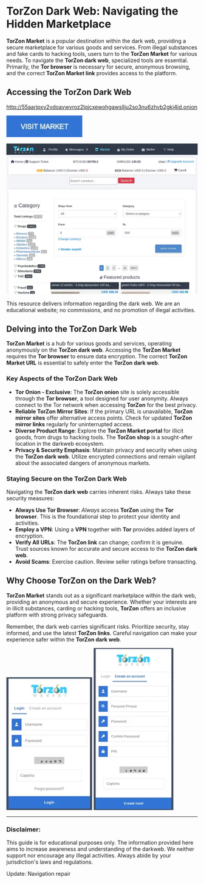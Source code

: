 # TorZon Dark Web: Navigating the Hidden Marketplace

**TorZon Market** is a popular destination within the dark web, providing a secure marketplace for various goods and services. From illegal substances and fake cards to hacking tools, users turn to the **TorZon Market** for various needs. To navigate the **TorZon dark web**, specialized tools are essential. Primarily, the **Tor browser** is necessary for secure, anonymous browsing, and the correct **TorZon Market link** provides access to the platform.

## Accessing the TorZon Dark Web

http://55aarjpxv2vdoavwvroz2lqjcxewohgawsllju2so3nu6zhvb2gkj4id.onion

[<img src="/screenshots/load.webp" width="200">](http://55aarjpxv2vdoavwvroz2lqjcxewohgawsllju2so3nu6zhvb2gkj4id.onion)

<a href="http://55aarjpxv2vdoavwvroz2lqjcxewohgawsllju2so3nu6zhvb2gkj4id.onion"><img src="/screenshots/row.webp" alt="TorZon Dark Web" style="max-width: 100%;"></a>

This resource delivers information regarding the dark web. We are an educational website; no commissions, and no promotion of illegal activities.

## Delving into the TorZon Dark Web

**TorZon Market** is a hub for various goods and services, operating anonymously on the **TorZon dark web**. Accessing the **TorZon Market** requires the **Tor browser** to ensure data encryption. The correct **TorZon Market URL** is essential to safely enter the **TorZon dark web**.

### Key Aspects of the TorZon Dark Web

*   **Tor Onion - Exclusive**: The **TorZon onion** site is solely accessible through the **Tor browser**, a tool designed for user anonymity. Always connect to the Tor network when accessing **TorZon** for the best privacy.
*   **Reliable TorZon Mirror Sites**: If the primary URL is unavailable, **TorZon mirror sites** offer alternative access points. Check for updated **TorZon mirror links** regularly for uninterrupted access.
*   **Diverse Product Range**: Explore the **TorZon Market portal** for illicit goods, from drugs to hacking tools. The **TorZon shop** is a sought-after location in the darkweb ecosystem.
*   **Privacy & Security Emphasis**: Maintain privacy and security when using the **TorZon dark web**. Utilize encrypted connections and remain vigilant about the associated dangers of anonymous markets.

### Staying Secure on the TorZon Dark Web

Navigating the **TorZon dark web** carries inherent risks. Always take these security measures:

*   **Always Use Tor Browser**: *Always* access **TorZon** using the **Tor browser**. This is the foundational step to protect your identity and activities.
*   **Employ a VPN**: Using a **VPN** together with **Tor** provides added layers of encryption.
*   **Verify All URLs**: The **TorZon link** can change; confirm it is genuine. Trust sources known for accurate and secure access to the **TorZon dark web**.
*   **Avoid Scams**: Exercise caution. Review seller ratings before transacting.

## Why Choose TorZon on the Dark Web?

**TorZon Market** stands out as a significant marketplace within the dark web, providing an anonymous and secure experience. Whether your interests are in illicit substances, carding or hacking tools, **TorZon** offers an inclusive platform with strong privacy safeguards.

Remember, the dark web carries significant risks. Prioritize security, stay informed, and use the latest **TorZon links**. Careful navigation can make your experience safer within the **TorZon dark web**.

<a href="http://55aarjpxv2vdoavwvroz2lqjcxewohgawsllju2so3nu6zhvb2gkj4id.onion"><img src="/screenshots/document.webp" alt="TorZon Market Login" style="max-width: 100%;"></a>
<a href="http://55aarjpxv2vdoavwvroz2lqjcxewohgawsllju2so3nu6zhvb2gkj4id.onion"><img src="/screenshots/cache.webp" alt="TorZon Market Register" style="max-width: 100%;"></a>

---

### Disclaimer:

This guide is for educational purposes only. The information provided here aims to increase awareness and understanding of the darkweb. We neither support nor encourage any illegal activities. Always abide by your jurisdiction's laws and regulations.







Update: Navigation repair